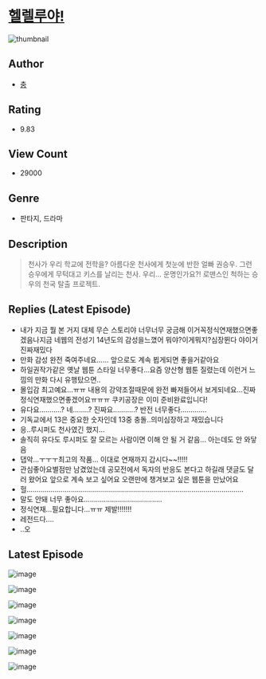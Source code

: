 # [헬렐루야!](https://comic.naver.com/bestChallenge/list?titleId=810303)
![thumbnail](https://image-comic.pstatic.net/user_contents_data/challenge_comic/2023/05/25/366863/upload_3474637288651176242_480x623.jpeg)

## Author
- [충](https://comic.naver.com/artistTitle?id=366863)

## Rating
- 9.83

## View Count
- 29000

## Genre
- 판타지, 드라마

## Description
> 천사가 우리 학교에 전학을? 아름다운 천사에게 첫눈에 반한 얼빠 권승우. 그런 승우에게 무턱대고 키스를 날리는 천사. 우리... 운명인가요?! 로맨스인 척하는 승우의 천국 탈출 프로젝트.

## Replies (Latest Episode)
- 내가 지금 뭘 본 거지 대체 무슨 스토리야 너무너무 궁금해 이거꼭정식연재했으면좋겠음나지금 네웹의 전성기 14년도의 감성을느꼈어 뭐야?이게뭐지?심장뛴다 야이거진짜재밌다
- 만화 감성 완전 죽여주네요...... 앞으로도 계속 뵙게되면 좋을거같아요
- 하일권작가같은 옛날 웹툰 스타일 너무좋다...요즘 양산형 웹툰 질렸는데 이런거 느낌의 만화 다시 유행탔으면..
- 몰입감 최고예요...ㅠㅠ 내용의 강약조절때문에 완전 빠져들어서 보게되네요...진짜 정식연재했으면좋겠어요ㅠㅠㅠ 쿠키공장은 이미 준비완료입니다!
- 유다요...........? 네........? 진짜요...........? 반전 너무좋다.............
- 기독교에서 13은 중요한 숫자인데 13중 충돌..의미심장하고 재밌습니다
- 응..루시퍼도 천사였긴 했지...
- 솔직히 유다도 루시퍼도 잘 모르는 사람이면 이해 안 될 거 같음... 아는데도 안 와닿음
- 댑악...ㅜㅜㅜ최고의 작품... 이대로 연재까지 갑시다~~!!!!!
- 관심좋아요별점만 남겼었는데 공모전에서 독자의 반응도 본다고 하길래 댓글도 달러 왔어요 앞으로 계속 보고 싶어요 오랜만에 챙겨보고 싶은 웹툰을 만났어요
- 헐............................................................................................................
- 말도 안돼 너무 좋아요.......................................
- 정식연재...필요합니다...ㅠㅠ 제발!!!!!!!
- 레전드다....
- ..오

## Latest Episode
![image](https://image-comic.pstatic.net/user_contents_data/challenge_comic/2023/05/23/366863/upload_3487529049601958199.jpeg)

![image](https://image-comic.pstatic.net/user_contents_data/challenge_comic/2023/05/23/366863/upload_3774410332838246452.jpeg)

![image](https://image-comic.pstatic.net/user_contents_data/challenge_comic/2023/05/23/366863/upload_3703760332710295141.jpeg)

![image](https://image-comic.pstatic.net/user_contents_data/challenge_comic/2023/05/23/366863/upload_3486967206941767220.jpeg)

![image](https://image-comic.pstatic.net/user_contents_data/challenge_comic/2023/05/23/366863/upload_4135260144859898681.jpeg)

![image](https://image-comic.pstatic.net/user_contents_data/challenge_comic/2023/05/23/366863/upload_3977913443233574967.jpeg)

![image](https://image-comic.pstatic.net/user_contents_data/challenge_comic/2023/05/23/366863/upload_3474871492429493553.jpeg)
